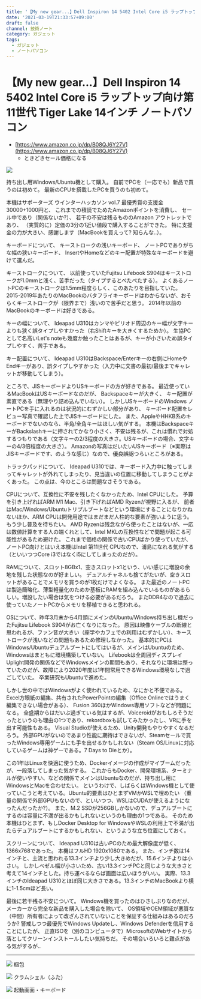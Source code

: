 ```yaml
---
title: '【My new gear...】Dell Inspiron 14 5402 Intel Core i5 ラップトップ向け第11世代 Tiger Lake 14インチ ノートパソコン'
date: '2021-03-19T21:33:57+09:00'
draft: false
channel: 技術ノート
category: ガジェット
tags:
  - ガジェット
  - ノートパソコン
---
```

# 【My new gear...】Dell Inspiron 14 5402 Intel Core i5 ラップトップ向け第11世代 Tiger Lake 14インチ ノートパソコン

- [https://www.amazon.co.jp/dp/B08QJ6Y27V](https://www.amazon.co.jp/dp/B08QJ6Y27V)
  - ときどきセール価格になる

![](images/20210319202358.jpg)

持ち出し用Windows/Ubuntu機として購入。
自前でPCを（一応でも）新品で買うのは初めて。
最新のCPUを搭載したPCを買うのも初めて。

本機はサポーターズ ウインターハッカソン vol.7 最優秀賞の支援金30000+1000円と、
これまでの積読でためたAmazonポイントを消費し、
セール中であり（関係ないか?）、
若干の不安は残るもののAmazon アウトレットであり、
（実質的に）定価の3分の1近い値段で購入することができた。
特に支援金の力が大きい、感謝します（MacBookを買えって? 知らんな..）。

キーボードについて、
キーストロークの浅いキーボード、
ノートPCでありがちな幅の狭いキーボード、
InsertやHomeなどのキー配置が特殊なキーボードを避けて選んだ。

キーストロークについて、
以前使っていたFujitsu Lifebook S904はキーストロークが1.0mmと浅く、苦手だった（タイプするとぺたぺたする）。
よくあるノートPCのキーストロークは1.5mm程度らしく、このあたりを目指していた。
2015-2019年あたりのMacBookのバタフライキーボードはわからないが、おそらくキーストロークが（限界まで）浅いので苦手だと思う。
2014年以前のMacBookのキーボードは好きである。

キーの幅について、
Ideapad U310はカンマやピリオド周辺のキー幅が文字キーよりも狭く誤タイプしやすかった（右Shiftキーを大きくするためか）。
生協PCとして名高いLet's noteも幾度か触ったことはあるが、キーが小さいため誤タイプしやすく、苦手である。

キー配置について、
Ideapad U310はBackspace/Enterキーの右側にHomeやEndキーがあり、誤タイプしやすかった（入力中に文書の最初/最後までキャレットが移動してしまう）。

ところで、JISキーボードよりUSキーボードの方が好きである。
最近使っているMacBookはUSキーボードなのだが、
Backspaceキーが大きく、
キー配置が素直である（無理やり詰め込んでいない）。
しかしUSキーボードのWindows ノートPCを手に入れるのは状況的にむずかしい部分があり、
キーボード配置をレビュー写真で確認した上でJISキーボードにした。
また、AppleやHHKB系のキーボードでないのなら、半角/全角キーはほしい気がする。
本機はBackspaceキーがBackslashキーに押されてかなり小さく、不安は残るが、これは慣れで対処するつもりである（文字キーの2/3程度の大きさ。USキーボードの場合、文字キーの4/3倍程度の大きさ）。
Amazonの写真はだいたいUSキーボード（※実際はJISキーボードです、のような感じ）なので、~~優良誤認~~つらいところがある。

トラックパッドについて、
Ideapad U310では、キーボード入力中に触ってしまってキャレットが外れてしまったり、見当違いの位置に移動してしまうことがよくあった。
この点は、今のところは問題なさそうである。

CPUについて、互換性に不安を残したくなかったため、Intel CPUにした。
予算を引き上げればARM M1 Mac、引き下げればAMD Ryzenが視野に入るが、
前者はMac/Windows/Ubuntuトリプルブートなどという環境にすることになりかねないほか、ARM CPUは開発用途ではまだまだ人柱的な要素が強いように思う。もう少し普及を待ちたい。
AMD Ryzenは残念ながら使ったことはないが、一応は数値計算をする人の端くれとして、Intel MKLの互換性などで問題が起こる可能性があるため避けた。
これまで価格の関係で古いCPUばかり使っていたが、ノートPC向けとはいえ本機はIntel 第11世代 CPUなので、浦島になれる気がする（といいつつCore i3ではなくi5にしてしまったのだが）。

RAMについて、スロット8GBx1、空きスロットx1という、いい感じに増設の余地を残した状態なのが好ましい。
デュアルチャネルも捨てがたいが、空きスロットがあることでメモリを買うのが1枚だけでよくなる。
また最近のノートPCは製造簡略化、薄型軽量化のためか基板にRAMを組み込んでいるものがあるらしい。増設したい場合は気をつける必要があるだろう。
またDDR4なので過去に使っていたノートPCからメモリを移植できると思われる。

OSについて、昨年3月末から4月頭にメインのUbuntu/Windows持ち出し機だったFujitsu Lifebook S904がお亡くなりになった。
原因は映像ケーブルの断線と思われるが、ファン音が大きい（座学やカフェでの利用はむずかしい）、キーストロークが浅いなどの問題もあるため修理しなかった。
基本的にPCはWindows/Ubuntuデュアルブートにしてはいるが、メインはUbuntuのため、Windowsはまともに環境構築していない。
Lifebookは全周囲ディスプレイ Uplight開発の関係などでWindowsメインの期間もあり、それなりに環境は整っていたのだが、故障により2020年度は1年間常用できるWindows環境なしで過ごしていた。
卒業研究もUbuntuで進めた。

しかし世の中ではWindowsがよく使われているため、なにかと不便である。
Excel方眼紙の編集、共有されたPowerPointの編集（Office Onlineではうまく編集できない場合がある）、
Fusion 360ほかWindows専用ソフトなどが問題になる。
全盛期からはだいぶ過ぎている気はするが、Voiceroidがおもしろそうだったというのも理由の1つであり、rekordboxも試してみたかったし、VRに手を出す可能性もある。
Visual Studioが使えるため、Unity開発もやりやすくなるだろう。
外部GPUがないのであまり性能に期待はできないが、Steamセールで買ったWindows専用ゲームにも手を出せるかもしれない（Steam OS/Linuxに対応しているゲームは神ゲーである。7 Days to Dieとか）。

この1年はLinuxを快適に使うため、Dockerイメージの作成がマイブームだったが、一段落してしまった気がする。
これからもDocker、開発環境系、ターミナルが使いやすい、などの関係でメインはUbuntuなのだが、持ち出し用にWindowsとMacを合わせたい。
というわけで、しばらくはWindows機として使っていこうと考えている。Ubuntu的要素はひとまずVMかWSLで埋めたい
（重量の関係で外部GPUもないので、といいつつ、WSLはCUDAが使えるようになったんだったか?）。
また、M.2 SSDが256GBしかないので、デュアルブートにするのは容量に不満が出るかもしれないというのも理由の1つである。
そのため本機はひとまず、もしDocker Desktop for WindowsやWSLの利用上で不満が出たらデュアルブートにするかもしれない、というような立ち位置にしておく。

スクリーンについて、
Ideapad U310は古いPCのため最大解像度が低く、1366x768であった。
本機はフルHD 1920x1080である。
また、インチ数は14インチと、主流と思われる13.3インチより少し大きめだが、15.6インチよりは小さい。
しかしベゼル幅が小さいため、古い13.3インチPCと同じような大きさと考えて14インチとした。持ち運べるならば画面は広いほうがいい。
実際、13.3インチのIdeapad U310とほぼ同じ大きさである。13.3インチのMacBookより横に1-1.5cmほど長い。

最後に若干残る不安について。
Windows機を買ったのはひさしぶりなのだが、メーカーから完全な新品を購入した場合を除いて、
OS領域やOEM領域が悪質な（中間）所有者によって改ざんされていないことを保証する仕組みはあるのだろうか?
警戒しつつ最優先でWindows Updateし、Windows Defenderを信用することにしたが、
正直ISOを（別のコンピュータで）MicrosoftのWebサイトから落としてクリーンインストールしたい気持ちだ。
その場合いろいろと難点がある気がするが..

---

![](images/20210319202312.jpg)
梱包

![](images/20210319202450.jpg)
クラムシェル（ふた）

![](images/20210319202358.jpg)
起動画面・キーボード
